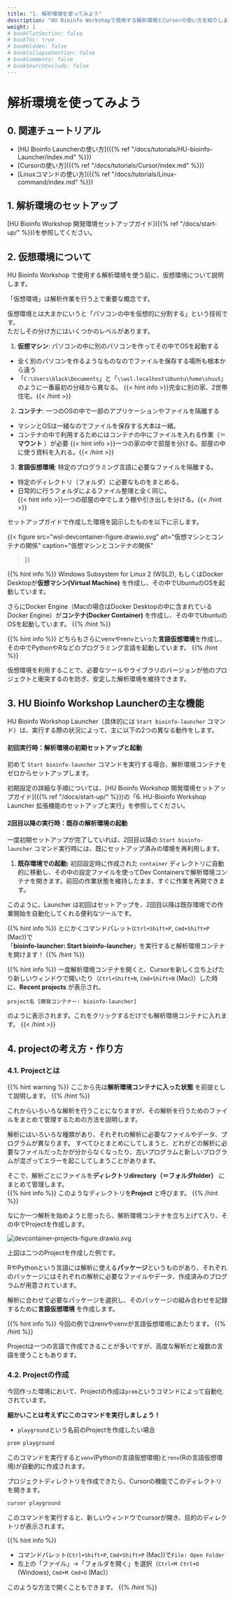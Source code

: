 ```yaml
---
title: "1. 解析環境を使ってみよう"
description: "HU Bioinfo Workshopで使用する解析環境とCursorの使い方を紹介します。"
weight: 1
# bookFlatSection: false
# bookToc: true
# bookHidden: false
# bookCollapseSection: false
# bookComments: false
# bookSearchExclude: false
---
```


# 解析環境を使ってみよう

## 0. 関連チュートリアル

- [HU Bioinfo Launcherの使い方]({{% ref "/docs/tutorials/HU-bioinfo-Launcher/index.md" %}})
- [Cursorの使い方]({{% ref "/docs/tutorials/Cursor/index.md" %}})
- [Linuxコマンドの使い方]({{% ref "/docs/tutorials/Linux-command/index.md" %}})

## 1. 解析環境のセットアップ
[HU Bioinfo Workshop 開発環境セットアップガイド]({{% ref "/docs/start-up/" %}})を参照してください。

## 2. 仮想環境について

HU Bioinfo Workshop で使用する解析環境を使う前に、仮想環境について説明します。

「仮想環境」は解析作業を行う上で重要な概念です。

仮想環境とは大まかにいうと「パソコンの中を仮想的に分割する」という技術です。  
ただしその分け方にはいくつかのレベルがあります。

1. **仮想マシン**: パソコンの中に別のパソコンを作ってその中でOSを起動する
- 全く別のパソコンを作るようなものなのでファイルを保存する場所も根本から違う
- 「`C:\Users\black\Documents`」と「`\\wsl.localhost\Ubuntu\home\shuu5`」のように一番最初の分岐から異なる。
{{< hint info >}}完全に別の家、2世帯住宅。{{< /hint >}}
2. **コンテナ**: 一つのOSの中で一部のアプリケーションやファイルを隔離する  
- マシンとOSは一緒なのでファイルを保存する大本は一緒。
- コンテナの中で利用するためにはコンテナの中にファイルを入れる作業（＝**マウント** ）が必要
{{< hint info >}}一つの家の中で部屋を分ける。部屋の中に使う資料を入れる。{{< /hint >}}
3. **言語仮想環境**: 特定のプログラミング言語に必要なファイルを隔離する。
- 特定のディレクトリ（フォルダ）に必要なものをまとめる。
- 日常的に行うフォルダによるファイル整理と全く同じ。  
{{< hint info >}}一つの部屋の中でしまう棚や引き出しを分ける。{{< /hint >}}

セットアップガイドで作成した環境を図示したものを以下に示します。

{{< figure 
    src="wsl-devcontainer-figure.drawio.svg"
    alt="仮想マシンとコンテナの関係"
    caption="仮想マシンとコンテナの関係"
>}}

{{% hint info %}}
Windows Subsystem for Linux 2 (WSL2), もしくはDocker Desktopが**仮想マシン(Virtual Machine)** を作成し、その中でUbuntuのOSを起動しています。 

さらにDocker Engine（Macの場合はDocker Desktopの中に含まれているDocker Engine）が**コンテナ(Docker Container)** を作成し、その中でUbuntuのOSを起動しています。
{{% /hint %}}

{{% hint info %}}
どちらもさらにvenvやrenvといった**言語仮想環境**を作成し、その中でPythonやRなどのプログラミング言語を起動しています。
{{% /hint %}}

仮想環境を利用することで、必要なツールやライブラリのバージョンが他のプロジェクトと衝突するのを防ぎ、安定した解析環境を維持できます。




## 3. HU Bioinfo Workshop Launcherの主な機能

HU Bioinfo Workshop Launcher（具体的には `Start bioinfo-launcher` コマンド）は、実行する際の状況によって、主に以下の2つの異なる動作をします。

#### 初回実行時：解析環境の初期セットアップと起動

初めて `Start bioinfo-launcher` コマンドを実行する場合、解析環境コンテナをゼロからセットアップします。

初期設定の詳細な手順については、[HU Bioinfo Workshop 開発環境セットアップガイド]({{% ref "/docs/start-up/" %}})の「6. HU-Bioinfo Workshop Launcher 拡張機能のセットアップと実行」を参照してください。

#### 2回目以降の実行時：既存の解析環境の起動

一度初期セットアップが完了していれば、2回目以降の `Start bioinfo-launcher` コマンド実行時には、既にセットアップ済みの環境を再利用します。

1.  **既存環境での起動:** 初回設定時に作成された `container` ディレクトリに自動的に移動し、その中の設定ファイルを使ってDev Containersで解析環境コンテナを開きます。前回の作業状態を維持したまま、すぐに作業を再開できます。

このように、Launcher は初回はセットアップを、2回目以降は既存環境での作業開始を自動化してくれる便利なツールです。

{{% hint info %}}
とにかくコマンドパレット(`Ctrl+Shift+P`, `Cmd+Shift+P` (Mac))で  
「**bioinfo-launcher: Start bioinfo-launcher**」を実行すると解析環境コンテナを開けます！
{{% /hint %}}

{{% hint info %}}
一度解析環境コンテナを開くと、Cursorを新しく立ち上げたり新しいウィンドウで開いたり（`Ctrl+Shift+N`, `Cmd+Shift+N` (Mac)）した時に、**Recent projects** が表示され、  

`project名 [開発コンテナー: bioinfo-launcher]`

のように表示されます。これをクリックするだけでも解析環境コンテナに入れます。
{{< /hint >}}



## 4. projectの考え方・作り方

### 4.1. Projectとは

{{% hint warning %}}
ここから先は**解析環境コンテナに入った状態** を前提として説明します。
{{% /hint %}}

これからいろいろな解析を行うことになりますが、その解析を行うためのファイルをまとめて管理するための方法を説明します。

解析にはいろいろな種類があり、それぞれの解析に必要なファイルやデータ、プログラムが異なります。
すべてひとまとめにしてしまうと、どれがどの解析に必要なファイルだったかが分からなくなったり、古いプログラムと新しいプログラムが混ざってエラーを起こしてしまうことがあります。

そこで、解析ごとにファイルを**ディレクトリdirectory（＝フォルダfolder）** にまとめて管理します。  
{{% hint info %}}
このようなディレクトリを**Project** と呼びます。
{{% /hint %}}

なにか一つ解析を始めようと思ったら、解析環境コンテナを立ち上げて入り、その中でProjectを作成します。

![devcontainer-projects-figure.drawio.svg](devcontainer-projects-figure.drawio.svg)

上図は二つのProjectを作成した例です。

RやPythonという言語には解析に使える**パッケージ**というものがあり、それぞれのパッケージにはそれぞれの解析に必要なファイルやデータ、作成済みのプログラムが用意されています。

解析に合わせて必要なパッケージを選択し、そのパッケージの組み合わせを記録するために**言語仮想環境** を作成します。

{{% hint info %}}
今回の例ではrenvやvenvが言語仮想環境にあたります。
{{% /hint %}}

Projectは一つの言語で作成できることが多いですが、高度な解析だと複数の言語を使うこともあります。

### 4.2. Projectの作成

今回作った環境において、Projectの作成は`prem`というコマンドによって自動化されています。

**細かいことは考えずにこのコマンドを実行しましょう！**

- `playground`という名前のProjectを作成したい場合
```bash
prem playground
```

このコマンドを実行すると`venv`(Pythonの言語仮想環境)と`renv`(Rの言語仮想環境)が自動的に作成されます。

プロジェクトディレクトリを作成できたら、Cursorの機能でこのディレクトリを開きます。

```bash
cursor playground
```

このコマンドを実行すると、新しいウィンドウでcursorが開き、目的のディレクトリが表示されます。

{{% hint info %}}
- コマンドパレット(`Ctrl+Shift+P`, `Cmd+Shift+P` (Mac))で`File: Open Folder`
- 左上の「ファイル」→「フォルダを開く」を選択（`Ctrl+M Ctrl+O` (Windows), `Cmd+M Cmd+O` (Mac)）

このような方法で開くこともできます。
{{% /hint %}}
